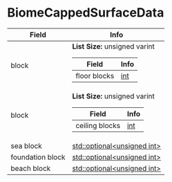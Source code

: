 # BiomeCappedSurfaceData

<table><thead><tr><th>Field</th><th>Info</th></tr></thead><tbody>
<tr><td>block</td><td><b>List Size:</b> unsigned varint
  <table><thead><tr><th>Field</th><th>Info</th></tr></thead><tbody>
  <tr><td>floor blocks</td><td><a href="../types/int.md">int</a></td></tr>
  </tbody></table></td></tr>
<tr><td>block</td><td><b>List Size:</b> unsigned varint
  <table><thead><tr><th>Field</th><th>Info</th></tr></thead><tbody>
  <tr><td>ceiling blocks</td><td><a href="../types/int.md">int</a></td></tr>
  </tbody></table></td></tr>
<tr><td>sea block</td><td><a href="../types/Optional_unsigned int.md">std::optional&lt;unsigned int&gt;</a></td></tr>
<tr><td>foundation block</td><td><a href="../types/Optional_unsigned int.md">std::optional&lt;unsigned int&gt;</a></td></tr>
<tr><td>beach block</td><td><a href="../types/Optional_unsigned int.md">std::optional&lt;unsigned int&gt;</a></td></tr>
</tbody></table>